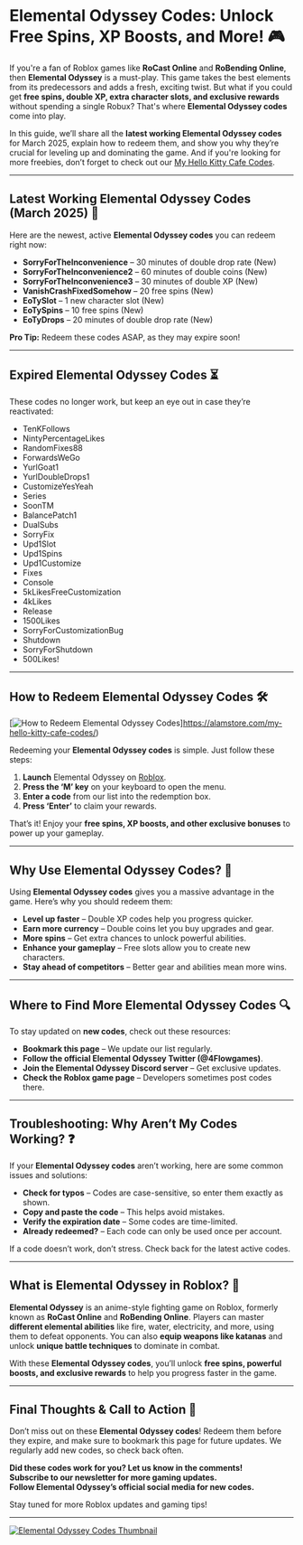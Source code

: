 # Elemental Odyssey Codes: Unlock Free Spins, XP Boosts, and More! 🎮

If you're a fan of Roblox games like **RoCast Online** and **RoBending Online**, then **Elemental Odyssey** is a must-play. This game takes the best elements from its predecessors and adds a fresh, exciting twist. But what if you could get **free spins, double XP, extra character slots, and exclusive rewards** without spending a single Robux? That's where **Elemental Odyssey codes** come into play.

In this guide, we’ll share all the **latest working Elemental Odyssey codes** for March 2025, explain how to redeem them, and show you why they’re crucial for leveling up and dominating the game. And if you're looking for more freebies, don’t forget to check out our [My Hello Kitty Cafe Codes](https://alamstore.com/my-hello-kitty-cafe-codes/).

---

## Latest Working Elemental Odyssey Codes (March 2025) 🎁

Here are the newest, active **Elemental Odyssey codes** you can redeem right now:

- **SorryForTheInconvenience** – 30 minutes of double drop rate (New)
- **SorryForTheInconvenience2** – 60 minutes of double coins (New)
- **SorryForTheInconvenience3** – 30 minutes of double XP (New)
- **VanishCrashFixedSomehow** – 20 free spins (New)
- **EoTySlot** – 1 new character slot (New)
- **EoTySpins** – 10 free spins (New)
- **EoTyDrops** – 20 minutes of double drop rate (New)

**Pro Tip:** Redeem these codes ASAP, as they may expire soon!

---

## Expired Elemental Odyssey Codes ⏳

These codes no longer work, but keep an eye out in case they’re reactivated:

- TenKFollows
- NintyPercentageLikes
- RandomFixes88
- ForwardsWeGo
- YurlGoat1
- YurlDoubleDrops1
- CustomizeYesYeah
- Series
- SoonTM
- BalancePatch1
- DualSubs
- SorryFix
- Upd1Slot
- Upd1Spins
- Upd1Customize
- Fixes
- Console
- 5kLikesFreeCustomization
- 4kLikes
- Release
- 1500Likes
- SorryForCustomizationBug
- Shutdown
- SorryForShutdown
- 500Likes!

---

## How to Redeem Elemental Odyssey Codes 🛠️

[![How to Redeem Elemental Odyssey Codes](https://alamstore.com/wp-content/uploads/2025/03/5-300x169.png)]https://alamstore.com/my-hello-kitty-cafe-codes/)

Redeeming your **Elemental Odyssey codes** is simple. Just follow these steps:

1. **Launch** Elemental Odyssey on [Roblox](https://www.roblox.com/games/12492689493/RACES-Assetto-Street-Racing).
2. **Press the ‘M’ key** on your keyboard to open the menu.
3. **Enter a code** from our list into the redemption box.
4. **Press ‘Enter’** to claim your rewards.

That’s it! Enjoy your **free spins, XP boosts, and other exclusive bonuses** to power up your gameplay.

---

## Why Use Elemental Odyssey Codes? 🚀

Using **Elemental Odyssey codes** gives you a massive advantage in the game. Here’s why you should redeem them:

- **Level up faster** – Double XP codes help you progress quicker.
- **Earn more currency** – Double coins let you buy upgrades and gear.
- **More spins** – Get extra chances to unlock powerful abilities.
- **Enhance your gameplay** – Free slots allow you to create new characters.
- **Stay ahead of competitors** – Better gear and abilities mean more wins.

---

## Where to Find More Elemental Odyssey Codes 🔍

To stay updated on **new codes**, check out these resources:

- **Bookmark this page** – We update our list regularly.
- **Follow the official Elemental Odyssey Twitter (@4Flowgames)**.
- **Join the Elemental Odyssey Discord server** – Get exclusive updates.
- **Check the Roblox game page** – Developers sometimes post codes there.

---

## Troubleshooting: Why Aren’t My Codes Working? ❓

If your **Elemental Odyssey codes** aren’t working, here are some common issues and solutions:

- **Check for typos** – Codes are case-sensitive, so enter them exactly as shown.
- **Copy and paste the code** – This helps avoid mistakes.
- **Verify the expiration date** – Some codes are time-limited.
- **Already redeemed?** – Each code can only be used once per account.

If a code doesn’t work, don’t stress. Check back for the latest active codes.

---

## What is Elemental Odyssey in Roblox? 🌟

**Elemental Odyssey** is an anime-style fighting game on Roblox, formerly known as **RoCast Online** and **RoBending Online**. Players can master **different elemental abilities** like fire, water, electricity, and more, using them to defeat opponents. You can also **equip weapons like katanas** and unlock **unique battle techniques** to dominate in combat.

With these **Elemental Odyssey codes**, you’ll unlock **free spins, powerful boosts, and exclusive rewards** to help you progress faster in the game.

---

## Final Thoughts & Call to Action 📣

Don’t miss out on these **Elemental Odyssey codes**! Redeem them before they expire, and make sure to bookmark this page for future updates. We regularly add new codes, so check back often.

**Did these codes work for you? Let us know in the comments!**  
**Subscribe to our newsletter for more gaming updates.**  
**Follow Elemental Odyssey’s official social media for new codes.**

Stay tuned for more Roblox updates and gaming tips!

---

[![Elemental Odyssey Codes Thumbnail](https://img.youtube.com/vi/3ScYU_kIreI/maxresdefault.jpg)](https://youtu.be/3ScYU_kIreI)
